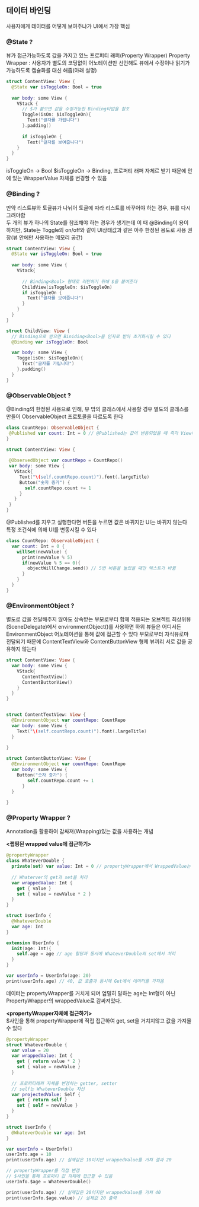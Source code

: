 ## 데이터 바인딩 
사용자에게 데이터를 어떻게 보여주냐가 UI에서 가장 핵심

### @State ?
뷰가 접근가능하도록 값을 가지고 있느 프로퍼티 래퍼(Property Wrapper)
Property Wrapper : 사용자가 별도의 코딩없이 어노테이션만 선언해도 뷰에서 수정이나 읽기가 가능하도록 캡슐화를 대신 해줌(아래 설명)

```swift
struct ContentView: View {
  @State var isToggleOn: Bool = true
  
  var body: some View {
    VStack {
      // $가 붙으면 값을 수정가능한 Binding타입을 참조
      Toggle(isOn: $isToggleOn){
        Text("글자를 가립니다")
      }.padding()
    
      if isToggleOn {
        Text("글자를 보여줍니다")
    }
  }
}
```
isToggleOn -> Bool
$isToggleOn -> Binding<Bool>, 프로퍼티 래퍼 자체르 받기 때문에 안에 있는 WrapperValue 자체를 변경할 수 있음

### @Binding ?
만약 리스트뷰와 토글뷰가 나뉘어 토글에 따라 리스트를 바꾸어야 하는 경우, 뷰를 다시 그려야함  
두 개의 뷰가 하나의 State를 참조해야 하는 경우가 생기는데 이 때 @Binding이 용이  
하지만, State는 Toggle의 on/off와 같이 UI상태값과 같은 아주 한정된 용도로 사용 권장(뷰 안에만 사용하는 메모리 공간)

```swift
struct ContentView: View {
  @State var isToggleOn: Bool = true
  
  var body: some View {
    VStack{
      
      // Binding<Bool> 형태로 리턴하기 위해 $을 붙여준다
      ChildView(isToggleOn: $isToggleOn)
      if isToggleOn {
        Text("글자를 보여줍니다")
      }
    }
  }
}

struct ChildView: View {
  // Binding으로 받으면 Biniding<Bool>을 인자로 받아 초기화시킬 수 있다
  @Binding var isToggleOn: Bool

  var body: some View {
    Togge(isOn: $isToggleOn){
      Text("글자를 가립니다")
    }.padding()
  }
}

```

### @ObservableObject ?
@Binding의 한정된 사용으로 인해, 뷰 밖의 클래스에서 사용할 경우 별도의 클래스를 만들어 ObservableObject 프로토콜을 따르도록 한다  
 ```swift
 class CountRepo: ObservableObject {
  @Published var count: Int = 0 // @Published는 값이 변동되었을 때 즉각 View에게 알려주는 어노테이션
 }
 
 struct ContentView: View {
  
  @ObservedObject var countRepo = CountRepo()
  var body: some View {
    VStack{
      Text("\(self.countRepo.count)").font(.largeTitle)
      Button("숫자 증가") {
        self.countRepo.count += 1
      }
    }
  }
 }
 ```

@Published를 지우고 실행한다면 버튼을 누르면 값은 바뀌지만 UI는 바뀌지 않는다  
특정 조건식에 의해 UI를 변동시킬 수 있다

```swift
class CountRepo: ObservableObject {
  var count: Int = 0 {
    willSet(newValue) {
      print(newValue % 5)
      if(newValue % 5 == 0){
        objectWillChange.send() // 5번 버튼을 눌렀을 때만 텍스트가 바뀜
      }
    }
  }
}

```

### @EnvironmentObject ?
별도로 값을 전달해주지 않아도 상속받는 부모로부터 함께 적용되는 오브젝트
최상위뷰(SceneDelegate)에서 environmentObject()를 사용하면 하위 뷰들은 어디서든 EnvironmentObject 어노테이션을 통해 값에 접근할 수 있다
부모로부터 자식뷰로마 전달되기 때문에 ContentTextView와 ContentButtonView 형제 뷰끼리 서로 값을 공유하지 않는다 
```swift
struct ContentView: View {
  var body: some View {
    VStack{
      ContentTextView()
      ContentButtonView()
    }
  }
}


struct ContentTextView: View {
  @EnvironmentObject var countRepo: CountRepo
  var body: some View {
    Text("\(self.countRepo.count)").font(.largeTitle)
  }
  
}

struct ContentButtonView: View {
  @EnvironmentObject var countRepo: CountRepo
  var body: some View {
    Button("숫자 증가") {
        self.countRepo.count += 1
      }
  }
  
}

```

### @Property Wrapper ?
Annotation을 활용하여 감싸져(Wrapping)있는 값을 사용하는 개념

**<랩핑된 wrapped value에 접근하기>**

```swift
@propertyWrapper
class WhateverDouble {
  private(set) var value: Int = 0 // propertyWrapper에서 WrappedValue는 반드시 구현해야 한다 
  
  // Whaterver의 get과 set을 처리
  var wrappedValue: Int {
    get { value }
    set { value = newValue * 2 }
  }
}

struct UserInfo {
  @WhateverDouble
  var age: Int
}

extension UserInfo {
  init(age: Int){
    self.age = age // age 할당과 동시에 WhateverDouble의 set에서 처리
  }  
}

var userInfo = UserInfo(age: 20)
print(userInfo.age) // 40, 값 호출과 동시에 Get에서 데이터를 가져옴
```
데이터는 propertyWrapper를 거치게 되며 엄밀히 말하는 age는 Int형이 아닌 PropertyWrapper의 wrappedValue로 감싸져있다.

**<propertyWrapper자체에 접근하기>**   
$사인을 통해 propertyWrapper에 직접 접근하여 get, set을 거치지않고 값을 가져올 수 있다

```swift
@propertyWrapper
struct WhateverDouble {
  var value = 20
  var wrappedValue: Int {
    get { return value * 2 }
    set { value = newValue }
  }
  
  // 프로퍼티래퍼 자체를 변경하는 getter, setter
  // self는 WhateverDouble 자신
  var projectedValue: Self {
    get { return self }
    set { self = newValue }
  }
}

struct UserInfo {
  @WhateverDouble var age: Int
}

var userInfo = UserInfo()
userInfo.age = 10 
print(userInfo.age) // 실제값은 10이지만 wrappedValue를 거쳐 결과 20

// propertyWrapper를 직접 변경
// $사인을 통해 프로퍼티 값 자체에 접근할 수 있음
userInfo.$age = WhateverDouble()

print(userInfo.age) // 실제값은 20이지만 wrappedValue를 거쳐 40
print(userInfo.$age.value) // 실제값 20 출력

```








